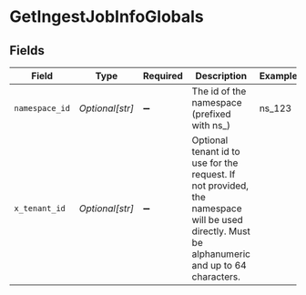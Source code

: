 # GetIngestJobInfoGlobals


## Fields

| Field                                                                                                                                          | Type                                                                                                                                           | Required                                                                                                                                       | Description                                                                                                                                    | Example                                                                                                                                        |
| ---------------------------------------------------------------------------------------------------------------------------------------------- | ---------------------------------------------------------------------------------------------------------------------------------------------- | ---------------------------------------------------------------------------------------------------------------------------------------------- | ---------------------------------------------------------------------------------------------------------------------------------------------- | ---------------------------------------------------------------------------------------------------------------------------------------------- |
| `namespace_id`                                                                                                                                 | *Optional[str]*                                                                                                                                | :heavy_minus_sign:                                                                                                                             | The id of the namespace (prefixed with ns_)                                                                                                    | ns_123                                                                                                                                         |
| `x_tenant_id`                                                                                                                                  | *Optional[str]*                                                                                                                                | :heavy_minus_sign:                                                                                                                             | Optional tenant id to use for the request. If not provided, the namespace will be used directly. Must be alphanumeric and up to 64 characters. |                                                                                                                                                |